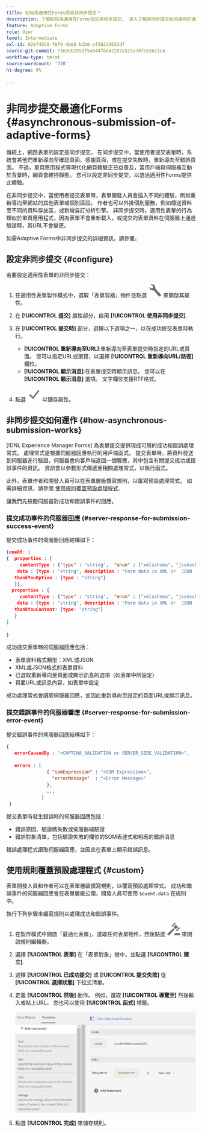 ```yaml
---
title: 如何為適用性Forms設定非同步提交？
description: 了解如何為適用性Forms設定非同步提交。 深入了解非同步提交如何適用於適用性Forms。
feature: Adaptive Forms
role: User
level: Intermediate
exl-id: 026f4920-f8f9-4b08-b1b0-af50229633d7
source-git-commit: 7163eb2551f5e644f6d42287a523a7dfc626c1c4
workflow-type: tm+mt
source-wordcount: '728'
ht-degree: 0%

---
```


# 非同步提交最適化Forms {#asynchronous-submission-of-adaptive-forms}

傳統上，網路表單的設定是同步提交。 在同步提交中，當使用者提交表單時，系統會將他們重新導向至確認頁面、感謝頁面，或在提交失敗時，重新導向至錯誤頁面。 不過，單頁應用程式等現代化網頁體驗正日益普及，當用戶端與伺服器互動於背景時，網頁會維持靜態。 您可以設定非同步提交，以透過適用性Forms提供此體驗。

在非同步提交中，當使用者提交表單時，表單開發人員會插入不同的體驗，例如重新導向至網站的其他表單或個別區段。 作者也可以外掛個別服務，例如傳送資料至不同的資料存放區，或新增自訂分析引擎。 非同步提交時，適用性表單的行為類似於單頁應用程式，因為表單不會重新載入，或提交的表單資料在伺服器上通過驗證時，其URL不會變更。

如需Adaptive Forms中非同步提交的詳細資訊，請參閱。

## 設定非同步提交 {#configure}

若要設定適用性表單的非同步提交：

1. 在適用性表單製作模式中，選取「表單容器」物件並點選 ![cmppr1](assets/configure-icon.svg) 來開啟其屬性。
1. 在 **[!UICONTROL 提交]** 屬性部分，啟用 **[!UICONTROL 使用非同步提交]**.
1. 在 **[!UICONTROL 提交時]** 部分，選擇以下選項之一，以在成功提交表單時執行。

   * **[!UICONTROL 重新導向至URL]**:重新導向至表單提交時指定的URL或頁面。 您可以指定URL或瀏覽，以選擇 **[!UICONTROL 重新導向URL/路徑]** 欄位。
   * **[!UICONTROL 顯示消息]**:在表單提交時顯示訊息。 您可以在 **[!UICONTROL 顯示消息]** 選項。 文字欄位支援RTF格式。

1. 點選 ![check-button1](assets/save_icon.svg) 以儲存屬性。

## 非同步提交如何運作 {#how-asynchronous-submission-works}

[!DNL Experience Manager Forms] 為表單提交提供現成可用的成功和錯誤處理常式。 處理常式是根據伺服器回應執行的用戶端函式。 提交表單時，將資料發送到伺服器進行驗證，伺服器會向客戶端返回一個響應，其中包含有關提交成功或錯誤事件的資訊。 資訊會以參數形式傳遞至相關處理常式，以執行函式。

此外，表單作者和開發人員可以在表單層級撰寫規則，以覆寫預設處理常式。 如需詳細資訊，請參閱 [使用規則覆蓋預設處理程式](#custom).

讓我們先檢閱伺服器對成功和錯誤事件的回應。

### 提交成功事件的伺服器回應 {#server-response-for-submission-success-event}

提交成功事件的伺服器回應結構如下：

```json
{oneOf: [
{  properties : {
     contentType : {"type" : "string",  "enum" : ["xmlschema", "jsonschema"]},
    data : {type : "string", description : "Form data in XML or  JSON  format"},
   thankYouOption : {type : "string"}
   }},
  properties : {
     contentType : {"type" : "string",  "enum" : ["xmlschema", "jsonschema"]},
    data : {type : "string", description : "Form data in XML or  JSON  format"},
   thankYouContent: {type: "string"}
   }
]

}
```

成功提交表單時的伺服器回應包括：

* 表單資料格式類型：XML或JSON
* XML或JSON格式的表單資料
* 已選取重新導向至頁面或顯示訊息的選項（如表單中所設定）
* 頁面URL或訊息內容，如表單中設定

成功處理常式會讀取伺服器回應，並因此重新導向至設定的頁面URL或顯示訊息。

### 提交錯誤事件的伺服器響應 {#server-response-for-submission-error-event}

提交錯誤事件的伺服器回應結構如下：

```json
{
   errorCausedBy : "<CAPTCHA_VALIDATION or SERVER_SIDE_VALIDATION>",

   errors : [
               { "somExpression" : "<SOM Expression>",
                 "errorMessage"  : "<Error Message>"
               },
               ...
             ]
 }
```

提交表單時發生錯誤時的伺服器回應包括：

* 錯誤原因、驗證碼失敗或伺服器端驗證
* 錯誤對象清單，包括驗證失敗的欄位的SOM表達式和相應的錯誤消息

錯誤處理程式讀取伺服器回應，並因此在表單上顯示錯誤訊息。

## 使用規則覆蓋預設處理程式 {#custom}

表單開發人員和作者可以在表單層級撰寫規則，以覆寫預設處理常式。 成功和錯誤事件的伺服器回應會在表單層級公開，開發人員可使用 `$event.data` 在規則中。

執行下列步驟來編寫規則以處理成功和錯誤事件。

1. 在製作模式中開啟「最適化表單」，選取任何表單物件，然後點選 ![edit-rules1](assets/edit-rules-icon.svg) 來開啟規則編輯器。
1. 選擇 **[!UICONTROL 表單]** 在「表單對象」樹中，並點選 **[!UICONTROL 建立]**.
1. 選擇 **[!UICONTROL 已成功提交]** 或 **[!UICONTROL 提交失敗]** 從 **[!UICONTROL 選擇狀態]** 下拉式清單。
1. 定義 **[!UICONTROL 然後]** 動作。 例如，選取 **[!UICONTROL 導覽至]** 然後輸入或貼上URL。 您也可以使用 **[!UICONTROL 函式]** 標籤。

   ![提交處理常式](assets/form-submission-handler.png)

1. 點選 **[!UICONTROL 完成]** 來儲存規則。
